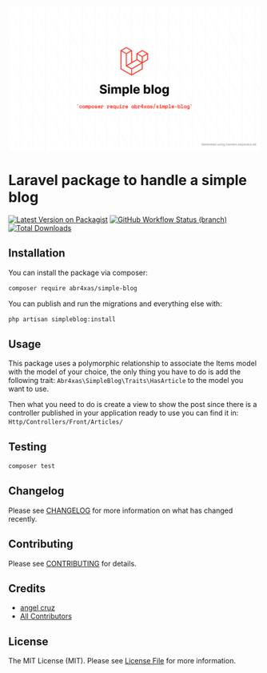 <p align="center">
	<img src="simple-blog.png" width="1028">
</p>


# Laravel package to handle a simple blog

[![Latest Version on Packagist](https://img.shields.io/packagist/v/abr4xas/simple-blog.svg?style=flat-square)](https://packagist.org/packages/abr4xas/simple-blog)
[![GitHub Workflow Status (branch)](https://img.shields.io/github/workflow/status/abr4xas/simple-blog/Tests/master?label=Tests&style=flat-square)](https://github.com/abr4xas/simple-blog/actions?query=workflow%3ATests+branch%3Amaster)
[![Total Downloads](https://img.shields.io/packagist/dt/abr4xas/simple-blog.svg?style=flat-square)](https://packagist.org/packages/abr4xas/simple-blog)


## Installation

You can install the package via composer:

```bash
composer require abr4xas/simple-blog
```

You can publish and run the migrations and everything else with:

```bash
php artisan simpleblog:install
```

## Usage
This package uses a polymorphic relationship to associate the Items model with the model of your choice, the only thing you have to do is add the following trait: `Abr4xas\SimpleBlog\Traits\HasArticle` to the model you want to use.

Then what you need to do is create a view to show the post since there is a controller published in your application ready to use you can find it in: `Http/Controllers/Front/Articles/`



## Testing

```bash
composer test
```

## Changelog

Please see [CHANGELOG](CHANGELOG.md) for more information on what has changed recently.

## Contributing

Please see [CONTRIBUTING](.github/CONTRIBUTING.md) for details.

## Credits

- [angel cruz](https://github.com/abr4xas)
- [All Contributors](../../contributors)

## License

The MIT License (MIT). Please see [License File](LICENSE.md) for more information.
